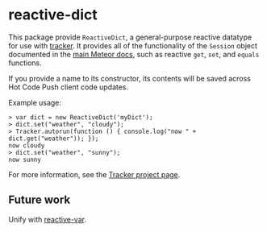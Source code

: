 # reactive-dict

This package provide `ReactiveDict`, a general-purpose reactive
datatype for use with
[tracker](https://atmospherejs.com/meteor/tracker). It provides all of
the functionality of the `Session` object documented in the [main
Meteor docs](https://docs.meteor.com/#session), such as reactive
`get`, `set`, and `equals` functions.

If you provide a name to its constructor, its contents will be saved across Hot
Code Push client code updates.

Example usage:
```
> var dict = new ReactiveDict('myDict');
> dict.set("weather", "cloudy");
> Tracker.autorun(function () { console.log("now " + dict.get("weather")); });
now cloudy
> dict.set("weather", "sunny");
now sunny
```

For more information, see the [Tracker project
page](https://www.meteor.com/tracker).

## Future work

Unify with [reactive-var](https://atmospherejs.com/meteor/reactive-var).
